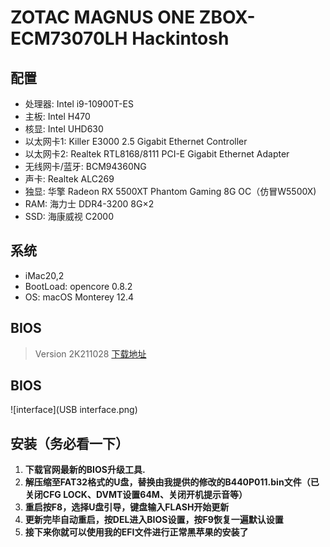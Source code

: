# 	ZOTAC MAGNUS ONE ZBOX-ECM73070LH Hackintosh


## 配置

  * 处理器: Intel i9-10900T-ES
  * 主板: Intel H470
  * 核显: Intel UHD630
  * 以太网卡1: Killer E3000 2.5 Gigabit Ethernet Controller
  * 以太网卡2: Realtek RTL8168/8111 PCI-E Gigabit Ethernet Adapter
  * 无线网卡/蓝牙: BCM94360NG
  * 声卡: Realtek ALC269
* 独显: 华擎 Radeon RX 5500XT Phantom Gaming 8G OC（仿冒W5500X)
* RAM: 海力士 DDR4-3200 8G×2
* SSD: 海康威视 C2000

## 系统

* iMac20,2
* BootLoad: opencore 0.8.2
* OS: macOS Monterey 12.4


## BIOS

> Version 2K211028
> [下载地址](https://www.zotac.com/cn/files/download/mini_pcs?driver_type=238&m_pcs_series=179&m_pcs_os=2212&sku=ZBOX-ECM7307LH&skuSelect=ZBOX-ECM7307LH)

## BIOS

![interface](USB interface.png)

## 安装（务必看一下）

1. **下载官网最新的BIOS升级工具.**
2. **解压缩至FAT32格式的U盘，替换由我提供的修改的B440P011.bin文件（已关闭CFG LOCK、DVMT设置64M、关闭开机提示音等）**
3. **重启按F8，选择U盘引导，键盘输入FLASH开始更新**
4. **更新完毕自动重启，按DEL进入BIOS设置，按F9恢复一遍默认设置**
5. **接下来你就可以使用我的EFI文件进行正常黑苹果的安装了**